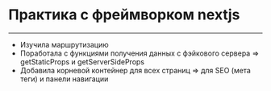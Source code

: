 # Практика с фреймворком nextjs

---
+ Изучила маршрутизацию
+ Поработала с функциями получения данных с фэйкового сервера => getStaticProps и getServerSideProps
+ Добавила корневой контейнер для всех страниц => для SEO (мета теги) и панели навигации
